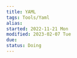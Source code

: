 ```yaml
---
title: YAML
tags: Tools/Yaml
alias: 
started: 2022-11-21 Mon
modified: 2023-02-07 Tue
due:
status: Doing
---
```

